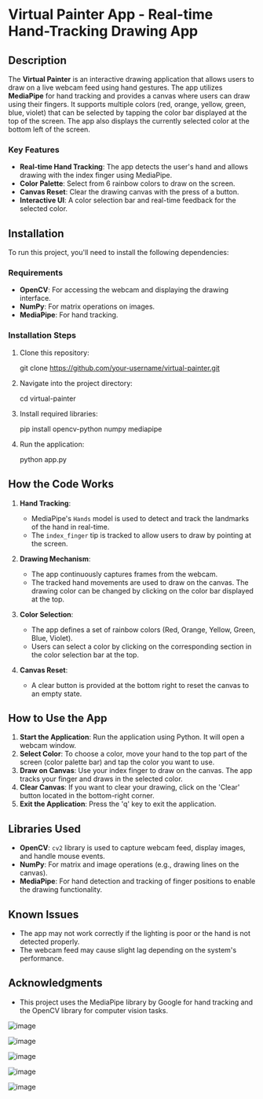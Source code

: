 # Virtual Painter App - Real-time Hand-Tracking Drawing App

## Description

The **Virtual Painter** is an interactive drawing application that allows users to draw on a live webcam feed using hand gestures. The app utilizes **MediaPipe** for hand tracking and provides a canvas where users can draw using their fingers. It supports multiple colors (red, orange, yellow, green, blue, violet) that can be selected by tapping the color bar displayed at the top of the screen. The app also displays the currently selected color at the bottom left of the screen.

### Key Features

- **Real-time Hand Tracking**: The app detects the user's hand and allows drawing with the index finger using MediaPipe.
- **Color Palette**: Select from 6 rainbow colors to draw on the screen.
- **Canvas Reset**: Clear the drawing canvas with the press of a button.
- **Interactive UI**: A color selection bar and real-time feedback for the selected color.



## Installation

To run this project, you'll need to install the following dependencies:

### Requirements

- **OpenCV**: For accessing the webcam and displaying the drawing interface.
- **NumPy**: For matrix operations on images.
- **MediaPipe**: For hand tracking.

### Installation Steps

1. Clone this repository:
   
   git clone https://github.com/your-username/virtual-painter.git
   

2. Navigate into the project directory:
   
   cd virtual-painter
   

3. Install required libraries:
   
   pip install opencv-python numpy mediapipe
   

4. Run the application:
   
   python app.py
   



## How the Code Works

1. **Hand Tracking**:
   - MediaPipe's `Hands` model is used to detect and track the landmarks of the hand in real-time.
   - The `index_finger` tip is tracked to allow users to draw by pointing at the screen.
   
2. **Drawing Mechanism**:
   - The app continuously captures frames from the webcam.
   - The tracked hand movements are used to draw on the canvas. The drawing color can be changed by clicking on the color bar displayed at the top.
   
3. **Color Selection**:
   - The app defines a set of rainbow colors (Red, Orange, Yellow, Green, Blue, Violet).
   - Users can select a color by clicking on the corresponding section in the color selection bar at the top.
   
4. **Canvas Reset**:
   - A clear button is provided at the bottom right to reset the canvas to an empty state.



## How to Use the App

1. **Start the Application**: Run the application using Python. It will open a webcam window.
2. **Select Color**: To choose a color, move your hand to the top part of the screen (color palette bar) and tap the color you want to use.
3. **Draw on Canvas**: Use your index finger to draw on the canvas. The app tracks your finger and draws in the selected color.
4. **Clear Canvas**: If you want to clear your drawing, click on the 'Clear' button located in the bottom-right corner.
5. **Exit the Application**: Press the 'q' key to exit the application.



## Libraries Used

- **OpenCV**: `cv2` library is used to capture webcam feed, display images, and handle mouse events.
- **NumPy**: For matrix and image operations (e.g., drawing lines on the canvas).
- **MediaPipe**: For hand detection and tracking of finger positions to enable the drawing functionality.



## Known Issues

- The app may not work correctly if the lighting is poor or the hand is not detected properly.
- The webcam feed may cause slight lag depending on the system's performance.



## Acknowledgments

- This project uses the MediaPipe library by Google for hand tracking and the OpenCV library for computer vision tasks.

![image](https://github.com/user-attachments/assets/8bcce51e-4e57-4d8e-a99f-521a48b1fb2e)

![image](https://github.com/user-attachments/assets/0855f9a6-a463-4333-a7aa-407848f25178)

![image](https://github.com/user-attachments/assets/48ad5f16-a5ab-497e-98a6-b9ea6f68a700)

![image](https://github.com/user-attachments/assets/713bac43-3f33-4327-bfbf-9e52ec816f10)

![image](https://github.com/user-attachments/assets/3f29f91d-3525-48f3-8bbe-aad8904b5eec)









